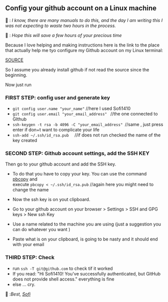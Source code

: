 ## Config your github account on a Linux machine

🐼 : _I know, there are many manuals to do this, and the day I am writing this I was not expecting to waste two hours in the process._

🐼 : _Hope this will save a few hours of your precious time_

Because I love helping and making instructions here is the link to the place that actually help me tyo configure my Github account on my Linux terminal:

[SOURCE](https://www.makeuseof.com/install-configure-git-on-linux/)

So I assume you already install github if not read the source since the beginning.

Now just run 

### FIRST STEP: config user and generate key
+ ``git config user.name "your_name"`` //here I used Sofi1410
+ `git config user.email "your_email_address" ` //the one connected to GIthub
+ `ssh-keygen -t rsa -b 4096 -C "your_email_address" `//same , just press enter if don+t want to complicate your life
+ `ssh-add ~/.ssh/id_rsa.pub  `  //if does not run checked the name of the key created

### SECOND STEP: Github account settings, add the SSH KEY
Then go to your github account and add the SSH key. 
+ To do that you have to copy your key. 
  You can use the command [pbcopy](https://ostechnix.com/how-to-use-pbcopy-and-pbpaste-commands-on-linux/) and  
  execute `pbcopy < ~/.ssh/id_rsa.pub`  //again here you might need to change the name

+ Now the ssh key is on yout clipboard.
+ Go to your github account on your browser > Settings > SSH and GPG keys > New ssh Key
+ Use a name related to the machine you are using (just a suggestion you can do whatever you want ) 
+ Paste what is on your clipboard, is going to be nasty and it should end with your email

### THIRD STEP: Check
+ run `ssh -T git@github.com` to check tif it worked
+ If you read: "Hi Sofi1410! You've successfully authenticated, but GitHub does not provide shell access." everything is fine
+ else ... cry.


🐼 :_Best, [Sofi](https://github.com/Sofi1410)_
